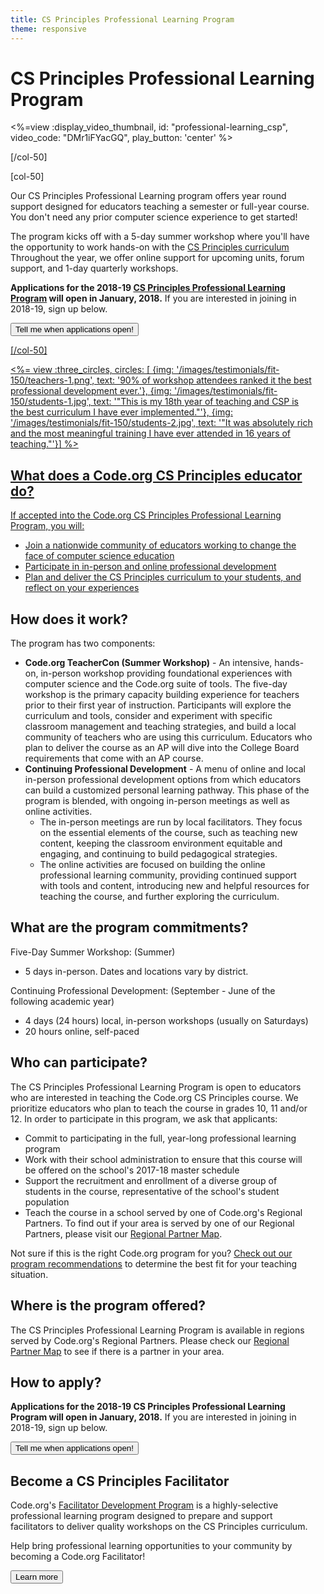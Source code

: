 ```yaml
---
title: CS Principles Professional Learning Program
theme: responsive
---
```

# CS Principles Professional Learning Program

<div class="col-50" style="padding-right: 20px">

<%=view :display_video_thumbnail, id: "professional-learning_csp", video_code: "DMr1iFYacGQ", play_button: 'center' %>

[/col-50]

[col-50]

Our CS Principles Professional Learning program offers year round support designed for educators teaching a semester or full-year course. You don't need any prior computer science experience to get started!

The program kicks off with a 5-day summer workshop where you'll have the opportunity to work hands-on with the [CS Principles curriculum](/educate/csp) Throughout the year, we offer online support for upcoming units, forum support, and 1-day quarterly workshops. 

**Applications for the 2018-19 [CS Principles Professional Learning Program](/files/PLProgramsOverview_1-Pager.pdf) will open in January, 2018.** If you are interested in joining in 2018-19, sign up below. 

<a href="https://goo.gl/forms/jBWAHg5jvEV8lSV52"><button>Tell me when applications open!</button>

[/col-50]

<div style="clear: both;"></div>

<%= view :three_circles, circles: [
{img: '/images/testimonials/fit-150/teachers-1.png', text: '90% of workshop attendees ranked it the best professional development ever.'},
{img: '/images/testimonials/fit-150/students-1.jpg', text: '"This is my 18th year of teaching and CSP is the best curriculum I have ever implemented."'},
{img: '/images/testimonials/fit-150/students-2.jpg', text: '"It was absolutely rich and the most meaningful training I have ever attended in 16 years of teaching."'}] %>

## What does a Code.org CS Principles educator do?
If accepted into the Code.org CS Principles Professional Learning Program, you will:

- Join a nationwide community of educators working to change the face of computer science education 
- Participate in in-person and online professional development
- Plan and deliver the CS Principles curriculum to your students, and reflect on your experiences 


## <a name="components"></a>How does it work?
The program has two components: 

- **Code.org TeacherCon (Summer Workshop)** - An intensive, hands-on, in-person workshop providing foundational experiences with computer science and the Code.org suite of tools. The five-day workshop is the primary capacity building experience for teachers prior to their first year of instruction. Participants will explore the curriculum and tools, consider and experiment with specific classroom management and teaching strategies, and build a local community of teachers who are using this curriculum. Educators who plan to deliver the course as an AP will dive into the College Board requirements that come with an AP course.
- **Continuing Professional Development** - A menu of online and local in-person professional development options from which educators can build a customized personal learning pathway. This phase of the program is blended, with ongoing in-person meetings as well as online activities.
  - The in-person meetings are run by local facilitators. They focus on the essential elements of the course, such as teaching new content, keeping the classroom environment equitable and engaging, and continuing to build pedagogical strategies.
  - The online activities are focused on building the online professional learning community, providing continued support with tools and content, introducing new and helpful resources for teaching the course, and further exploring the curriculum.


## <a name="commitments"></a>What are the program commitments?

Five-Day Summer Workshop: (Summer)

- 5 days in-person. Dates and locations vary by district.

Continuing Professional Development: (September - June of the following academic year)

- 4 days (24 hours) local, in-person workshops (usually on Saturdays)
- 20 hours online, self-paced


## <a name="participate"></a>Who can participate?

The CS Principles Professional Learning Program is open to educators who are interested in teaching the Code.org CS Principles course. We prioritize educators who plan to teach the course in grades 10, 11 and/or 12. In order to participate in this program, we ask that applicants:

* Commit to participating in the full, year-long professional learning program
* Work with their school administration to ensure that this course will be offered on the school's 2017-18 master schedule
* Support the recruitment and enrollment of a diverse group of students in the course, representative of the school's student population
* Teach the course in a school served by one of Code.org's Regional Partners. To find out if your area is served by one of our Regional Partners, please visit our  [Regional Partner Map](https://code.org/educate/professional-learning-partner/partners).

Not sure if this is the right Code.org program for you? [Check out our program recommendations](/files/PL-Program-for-Me.pdf) to determine the best fit for your teaching situation.

## <a name="locations"></a>Where is the program offered?

The CS Principles Professional Learning Program is available in regions served by Code.org's Regional Partners. Please check our [Regional Partner Map](https://code.org/educate/regional-partner/partners) to see if there is a partner in your area.

## <a name="apply"></a>How to apply?

**Applications for the 2018-19 CS Principles Professional Learning Program will open in January, 2018.** If you are interested in joining in 2018-19, sign up below. 

[<button>Tell me when applications open!</button>](https://goo.gl/forms/jBWAHg5jvEV8lSV52)

## <a name="facilitate"></a>Become a CS Principles Facilitator

Code.org's [Facilitator Development Program](https://docs.google.com/document/d/1aX-KH-t6tgjGk2WyvJ7ik7alH4kFTlZ0s1DsrCRBq6U/edit?usp=sharing) is a highly-selective professional learning program designed to prepare and support facilitators to deliver quality workshops on the CS Principles curriculum. 

Help bring professional learning opportunities to your community by becoming a Code.org Facilitator!

<a href="/educate/professional-learning/facilitator"><button>Learn more</button>

